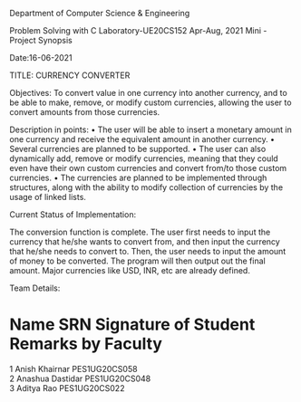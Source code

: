 Department of Computer Science & Engineering

Problem Solving with C Laboratory-UE20CS152
Apr-Aug, 2021
Mini - Project Synopsis

Date:16-06-2021

TITLE: CURRENCY CONVERTER

Objectives: To convert value in one currency into another currency, and to be able to make, remove, or modify custom currencies, allowing the user to convert amounts from those currencies.

Description in points:
•	The user will be able to insert a monetary amount in one currency and receive the equivalent amount in another currency.
•	Several currencies are planned to be supported.
•	The user can also dynamically add, remove or modify currencies, meaning that they could even have their own custom currencies and convert from/to those custom currencies.
•	The currencies are planned to be implemented through structures, along with the ability to modify collection of currencies by the usage of linked lists.

Current Status of Implementation:

The conversion function is complete. The user first needs to input the currency that he/she wants to convert from, and then input the currency that he/she needs to convert to. Then, the user needs to input the amount of money to be converted. The program will then output out the final amount. Major currencies like USD, INR, etc are already defined. 







Team Details:

#	Name	SRN	Signature of Student	Remarks by Faculty
1	Anish Khairnar	PES1UG20CS058		
2	Anashua Dastidar	PES1UG20CS048		
3	Aditya Rao	PES1UG20CS022		

